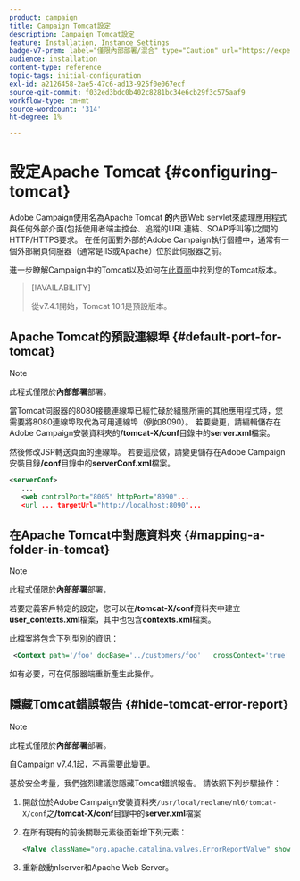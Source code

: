 ```yaml
---
product: campaign
title: Campaign Tomcat設定
description: Campaign Tomcat設定
feature: Installation, Instance Settings
badge-v7-prem: label="僅限內部部署/混合" type="Caution" url="https://experienceleague.adobe.com/docs/campaign-classic/using/installing-campaign-classic/architecture-and-hosting-models/hosting-models-lp/hosting-models.html?lang=zh-Hant" tooltip="僅適用於內部部署和混合部署"
audience: installation
content-type: reference
topic-tags: initial-configuration
exl-id: a2126458-2ae5-47c6-ad13-925f0e067ecf
source-git-commit: f032ed3bdc0b402c8281bc34e6cb29f3c575aaf9
workflow-type: tm+mt
source-wordcount: '314'
ht-degree: 1%

---
```


# 設定Apache Tomcat {#configuring-tomcat}

Adobe Campaign使用名為Apache Tomcat **的**&#x200B;內嵌Web servlet來處理應用程式與任何外部介面(包括使用者端主控台、追蹤的URL連結、SOAP呼叫等)之間的HTTP/HTTPS要求。 在任何面對外部的Adobe Campaign執行個體中，通常有一個外部網頁伺服器（通常是IIS或Apache）位於此伺服器之前。

進一步瞭解Campaign中的Tomcat以及如何在[此頁面](../../production/using/locate-tomcat-version.md)中找到您的Tomcat版本。

>[!AVAILABILITY]
>
> 從v7.4.1開始，Tomcat 10.1是預設版本。
>


## Apache Tomcat的預設連線埠 {#default-port-for-tomcat}


>[!NOTE]
>
>此程式僅限於&#x200B;**內部部署**&#x200B;部署。
>

當Tomcat伺服器的8080接聽連線埠已經忙碌於組態所需的其他應用程式時，您需要將8080連線埠取代為可用連線埠（例如8090）。 若要變更，請編輯儲存在Adobe Campaign安裝資料夾的&#x200B;**/tomcat-X/conf**&#x200B;目錄中的&#x200B;**server.xml**&#x200B;檔案。

然後修改JSP轉送頁面的連線埠。 若要這麼做，請變更儲存在Adobe Campaign安裝目錄&#x200B;**/conf**&#x200B;目錄中的&#x200B;**serverConf.xml**&#x200B;檔案。

```xml
<serverConf>
   ...
   <web controlPort="8005" httpPort="8090"...
   <url ... targetUrl="http://localhost:8090"...
```

## 在Apache Tomcat中對應資料夾 {#mapping-a-folder-in-tomcat}


>[!NOTE]
>
>此程式僅限於&#x200B;**內部部署**&#x200B;部署。
>

若要定義客戶特定的設定，您可以在&#x200B;**/tomcat-X/conf**&#x200B;資料夾中建立&#x200B;**user_contexts.xml**&#x200B;檔案，其中也包含&#x200B;**contexts.xml**&#x200B;檔案。

此檔案將包含下列型別的資訊：

```xml
 <Context path='/foo' docBase='../customers/foo'   crossContext='true' debug='0' reloadable='true' trusted='false'/>
```

如有必要，可在伺服器端重新產生此操作。

## 隱藏Tomcat錯誤報告 {#hide-tomcat-error-report}


>[!NOTE]
>
>此程式僅限於&#x200B;**內部部署**&#x200B;部署。
>
>自Campaign v7.4.1起，不再需要此變更。
>

基於安全考量，我們強烈建議您隱藏Tomcat錯誤報告。 請依照下列步驟操作：

1. 開啟位於Adobe Campaign安裝資料夾`/usr/local/neolane/nl6/tomcat-X/conf`之&#x200B;**/tomcat-X/conf**&#x200B;目錄中的&#x200B;**server.xml**&#x200B;檔案
1. 在所有現有的前後關聯元素後面新增下列元素：

   ```xml
   <Valve className="org.apache.catalina.valves.ErrorReportValve" showReport="false" showServerInfo="false"/>
   ```

1. 重新啟動nlserver和Apache Web Server。
